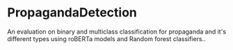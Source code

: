 # PropagandaDetection
An evaluation on binary and multiclass classification for propaganda and it's different types using roBERTa models and Random forest classifiers..

